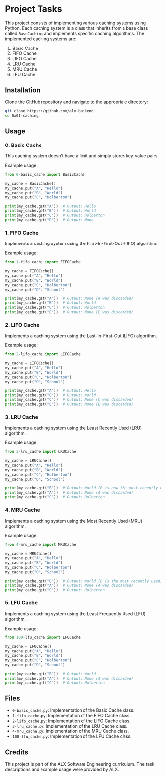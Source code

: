 # Project Tasks

This project consists of implementing various caching systems using Python. Each caching system is a class that inherits from a base class called `BaseCaching` and implements specific caching algorithms. The implemented caching systems are:

1. Basic Cache
2. FIFO Cache
3. LIFO Cache
4. LRU Cache
5. MRU Cache
6. LFU Cache

## Installation

Clone the GitHub repository and navigate to the appropriate directory:

```bash
git clone https://github.com/alx-backend
cd 0x01-caching
```

## Usage

### 0. Basic Cache

This caching system doesn’t have a limit and simply stores key-value pairs.

Example usage:

```python
from 0-basic_cache import BasicCache

my_cache = BasicCache()
my_cache.put("A", "Hello")
my_cache.put("B", "World")
my_cache.put("C", "Holberton")

print(my_cache.get("A"))  # Output: Hello
print(my_cache.get("B"))  # Output: World
print(my_cache.get("C"))  # Output: Holberton
print(my_cache.get("D"))  # Output: None
```

### 1. FIFO Cache

Implements a caching system using the First-In-First-Out (FIFO) algorithm.

Example usage:

```python
from 1-fifo_cache import FIFOCache

my_cache = FIFOCache()
my_cache.put("A", "Hello")
my_cache.put("B", "World")
my_cache.put("C", "Holberton")
my_cache.put("D", "School")

print(my_cache.get("A"))  # Output: None (A was discarded)
print(my_cache.get("B"))  # Output: World
print(my_cache.get("C"))  # Output: Holberton
print(my_cache.get("E"))  # Output: None (E was discarded)
```

### 2. LIFO Cache

Implements a caching system using the Last-In-First-Out (LIFO) algorithm.

Example usage:

```python
from 2-lifo_cache import LIFOCache

my_cache = LIFOCache()
my_cache.put("A", "Hello")
my_cache.put("B", "World")
my_cache.put("C", "Holberton")
my_cache.put("D", "School")

print(my_cache.get("A"))  # Output: Hello
print(my_cache.get("B"))  # Output: World
print(my_cache.get("C"))  # Output: None (C was discarded)
print(my_cache.get("E"))  # Output: None (E was discarded)
```

### 3. LRU Cache

Implements a caching system using the Least Recently Used (LRU) algorithm.

Example usage:

```python
from 3-lru_cache import LRUCache

my_cache = LRUCache()
my_cache.put("A", "Hello")
my_cache.put("B", "World")
my_cache.put("C", "Holberton")
my_cache.put("D", "School")

print(my_cache.get("B"))  # Output: World (B is now the most recently used)
print(my_cache.get("A"))  # Output: None (A was discarded)
print(my_cache.get("C"))  # Output: Holberton
```

### 4. MRU Cache

Implements a caching system using the Most Recently Used (MRU) algorithm.

Example usage:

```python
from 4-mru_cache import MRUCache

my_cache = MRUCache()
my_cache.put("A", "Hello")
my_cache.put("B", "World")
my_cache.put("C", "Holberton")
my_cache.put("D", "School")

print(my_cache.get("B"))  # Output: World (B is the most recently used)
print(my_cache.get("A"))  # Output: None (A was discarded)
print(my_cache.get("C"))  # Output: Holberton
```

### 5. LFU Cache

Implements a caching system using the Least Frequently Used (LFU) algorithm.

Example usage:

```python
from 100-lfu_cache import LFUCache

my_cache = LFUCache()
my_cache.put("A", "Hello")
my_cache.put("B", "World")
my_cache.put("C", "Holberton")
my_cache.put("D", "School")

print(my_cache.get("B"))  # Output: World
print(my_cache.get("A"))  # Output: None (A was discarded)
print(my_cache.get("C"))  # Output: Holberton
```

## Files

- `0-basic_cache.py`: Implementation of the Basic Cache class.
- `1-fifo_cache.py`: Implementation of the FIFO Cache class.
- `2-lifo_cache.py`: Implementation of the LIFO Cache class.
- `3-lru_cache.py`: Implementation of the LRU Cache class.
- `4-mru_cache.py`: Implementation of the MRU Cache class.
- `100-lfu_cache.py`: Implementation of the LFU Cache class.

## Credits

This project is part of the ALX Software Engineering curriculum. The task descriptions and example usage were provided by ALX.
